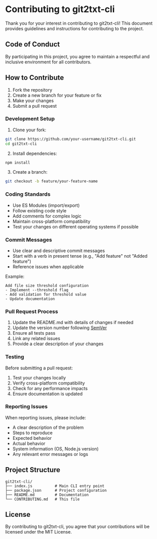 # Contributing to git2txt-cli

Thank you for your interest in contributing to git2txt-cli! This document provides guidelines and instructions for contributing to the project.

## Code of Conduct

By participating in this project, you agree to maintain a respectful and inclusive environment for all contributors.

## How to Contribute

1. Fork the repository
2. Create a new branch for your feature or fix
3. Make your changes
4. Submit a pull request

### Development Setup

1. Clone your fork:
```bash
git clone https://github.com/your-username/git2txt-cli.git
cd git2txt-cli
```

2. Install dependencies:
```bash
npm install
```

3. Create a branch:
```bash
git checkout -b feature/your-feature-name
```

### Coding Standards

- Use ES Modules (import/export)
- Follow existing code style
- Add comments for complex logic
- Maintain cross-platform compatibility
- Test your changes on different operating systems if possible

### Commit Messages

- Use clear and descriptive commit messages
- Start with a verb in present tense (e.g., "Add feature" not "Added feature")
- Reference issues when applicable

Example:
```
Add file size threshold configuration
- Implement --threshold flag
- Add validation for threshold value
- Update documentation
```

### Pull Request Process

1. Update the README.md with details of changes if needed
2. Update the version number following [SemVer](http://semver.org/)
3. Ensure all tests pass
4. Link any related issues
5. Provide a clear description of your changes

### Testing

Before submitting a pull request:

1. Test your changes locally
2. Verify cross-platform compatibility
3. Check for any performance impacts
4. Ensure documentation is updated

### Reporting Issues

When reporting issues, please include:

- A clear description of the problem
- Steps to reproduce
- Expected behavior
- Actual behavior
- System information (OS, Node.js version)
- Any relevant error messages or logs

## Project Structure

```
git2txt-cli/
├── index.js          # Main CLI entry point
├── package.json      # Project configuration
├── README.md         # Documentation
└── CONTRIBUTING.md   # This file
```

## License

By contributing to git2txt-cli, you agree that your contributions will be licensed under the MIT License.
